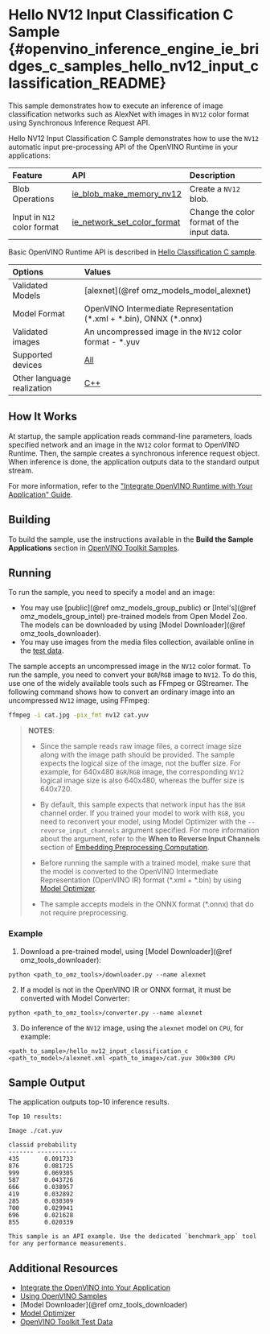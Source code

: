 # Hello NV12 Input Classification C Sample {#openvino_inference_engine_ie_bridges_c_samples_hello_nv12_input_classification_README}

This sample demonstrates how to execute an inference of image classification networks such as AlexNet with images in `NV12` color format using Synchronous Inference Request API.

Hello NV12 Input Classification C Sample demonstrates how to use the `NV12` automatic input pre-processing API of the OpenVINO Runtime in your applications:

| Feature    | API  | Description |
|:---     |:--- |:---
| Blob Operations| [ie_blob_make_memory_nv12] | Create a `NV12` blob.
| Input in `N12` color format |[ie_network_set_color_format]| Change the color format of the input data.
Basic OpenVINO Runtime API is described in [Hello Classification C sample](../hello_classification/README.md).

| Options  | Values |
|:---                              |:---
| Validated Models                 | [alexnet](@ref omz_models_model_alexnet)
| Model Format                     | OpenVINO Intermediate Representation (\*.xml + \*.bin), ONNX (\*.onnx)
| Validated images                 | An uncompressed image in the `NV12` color format - \*.yuv
| Supported devices                | [All](../../../docs/OV_Runtime_UG/supported_plugins/Supported_Devices.md) |
| Other language realization       | [C++](../../../samples/cpp/hello_nv12_input_classification/README.md) |

## How It Works

At startup, the sample application reads command-line parameters, loads specified network and an
image in the `NV12` color format to OpenVINO Runtime. Then, the sample creates a synchronous inference request object. When inference is done, the application outputs data to the standard output stream.

For more information, refer to the ["Integrate OpenVINO Runtime with Your Application" Guide](../../../docs/OV_Runtime_UG/integrate_with_your_application.md).

## Building

To build the sample, use the instructions available in the **Build the Sample Applications** section in [OpenVINO Toolkit Samples](../../../docs/OV_Runtime_UG/Samples_Overview.md).

## Running

To run the sample, you need to specify a model and an image:

- You may use [public](@ref omz_models_group_public) or [Intel's](@ref omz_models_group_intel) pre-trained models from Open Model Zoo. The models can be downloaded by using [Model Downloader](@ref omz_tools_downloader).
- You may use images from the media files collection, available online in the [test data](https://storage.openvinotoolkit.org/data/test_data).

The sample accepts an uncompressed image in the `NV12` color format. To run the sample, you need to
convert your `BGR`/`RGB` image to `NV12`. To do this, use one of the widely available tools such
as FFmpeg or GStreamer. The following command shows how to convert an ordinary image into an
uncompressed `NV12` image, using FFmpeg:

```sh
ffmpeg -i cat.jpg -pix_fmt nv12 cat.yuv
```

> **NOTES**:
> - Since the sample reads raw image files, a correct image size along with the image path 
>   should be provided. The sample expects the logical size of the image, not the buffer size. For example,
>   for 640x480 `BGR`/`RGB` image, the corresponding `NV12` logical image size is also 640x480, whereas the
>   buffer size is 640x720.
> - By default, this sample expects that network input has the `BGR` channel order. If you trained your
>   model to work with `RGB`, you need to reconvert your model, using Model Optimizer 
>   with the `--reverse_input_channels` argument specified. For more information about the argument,
>   refer to the **When to Reverse Input Channels** section of
>   [Embedding Preprocessing Computation](../../../docs/MO_DG/prepare_model/Additional_Optimizations.md).
> - Before running the sample with a trained model, make sure that the model is converted to the OpenVINO Intermediate Representation (OpenVINO IR) format (\*.xml + \*.bin) by using [Model Optimizer](../../../docs/MO_DG/Deep_Learning_Model_Optimizer_DevGuide.md).
>
> - The sample accepts models in the ONNX format (\*.onnx) that do not require preprocessing.

### Example
1. Download a pre-trained model, using [Model Downloader](@ref omz_tools_downloader):
```
python <path_to_omz_tools>/downloader.py --name alexnet
```

2. If a model is not in the OpenVINO IR or ONNX format, it must be converted with Model Converter:

```
python <path_to_omz_tools>/converter.py --name alexnet
```

3. Do inference of the `NV12` image, using the `alexnet` model on `CPU`, for example:

```
<path_to_sample>/hello_nv12_input_classification_c <path_to_model>/alexnet.xml <path_to_image>/cat.yuv 300x300 CPU
```

## Sample Output

The application outputs top-10 inference results.

```
Top 10 results:

Image ./cat.yuv

classid probability
------- -----------
435       0.091733
876       0.081725
999       0.069305
587       0.043726
666       0.038957
419       0.032892
285       0.030309
700       0.029941
696       0.021628
855       0.020339

This sample is an API example. Use the dedicated `benchmark_app` tool for any performance measurements.
```

## Additional Resources

- [Integrate the OpenVINO into Your Application](../../../docs/OV_Runtime_UG/integrate_with_your_application.md)
- [Using OpenVINO Samples](../../../docs/OV_Runtime_UG/Samples_Overview.md)
- [Model Downloader](@ref omz_tools_downloader)
- [Model Optimizer](../../../docs/MO_DG/Deep_Learning_Model_Optimizer_DevGuide.md)
- [OpenVINO Toolkit Test Data](https://storage.openvinotoolkit.org/data/test_data)

[ie_network_set_color_format]:https://docs.openvino.ai/latest/ie_c_api/group__Network.html#ga85f3251f1f7b08507c297e73baa58969
[ie_blob_make_memory_nv12]:https://docs.openvino.ai/latest/ie_c_api/group__Blob.html#ga0a2d97b0d40a53c01ead771f82ae7f4a
